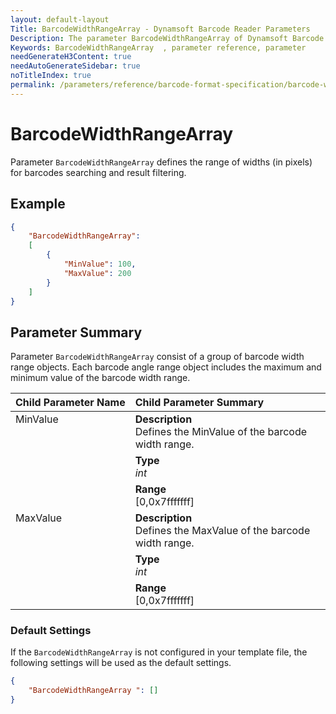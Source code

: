 ```yaml
---
layout: default-layout
Title: BarcodeWidthRangeArray - Dynamsoft Barcode Reader Parameters
Description: The parameter BarcodeWidthRangeArray of Dynamsoft Barcode Reader defines the range of widths (in pixels) for barcodes searching and result filtering.
Keywords: BarcodeWidthRangeArray  , parameter reference, parameter
needGenerateH3Content: true
needAutoGenerateSidebar: true
noTitleIndex: true
permalink: /parameters/reference/barcode-format-specification/barcode-width-range-array.html
---
```


# BarcodeWidthRangeArray

Parameter `BarcodeWidthRangeArray` defines the range of widths (in pixels) for barcodes searching and result filtering.

## Example

```json
{
    "BarcodeWidthRangeArray": 
    [
        {
            "MinValue": 100,
            "MaxValue": 200
        }
    ]
}
```

## Parameter Summary

Parameter `BarcodeWidthRangeArray` consist of a group of barcode width range objects. Each barcode angle range object includes the maximum and minimum value of the barcode width range.

<table style = "text-align:left">
    <thead>
        <tr>
            <th nowrap="nowrap">Child Parameter Name</th>
            <th nowrap="nowrap">Child Parameter Summary</th>
        </tr>
    </thead>
    <tr>
        <td rowspan = "3" style="vertical-align:text-top">MinValue<br></td>
        <td><b>Description</b><br>Defines the MinValue of the barcode width range.</td>
    </tr>
    <tr>
        <td><b>Type</b><br><i>int</i></td>
    </tr>
    <tr>
        <td><b>Range</b><br>[0,0x7fffffff]
        </td>
    </tr>
    <tr>
        <td rowspan = "3" style="vertical-align:text-top">MaxValue<br></td>
        <td><b>Description</b><br>Defines the MaxValue of the barcode width range.</td>
    </tr>
    <tr>
        <td><b>Type</b><br><i>int</i></td>
    </tr>
    <tr>
        <td><b>Range</b><br>[0,0x7fffffff]
        </td>
    </tr>
</table>

### Default Settings

If the `BarcodeWidthRangeArray` is not configured in your template file, the following settings will be used as the default settings.

```json
{
    "BarcodeWidthRangeArray ": []
}
```
